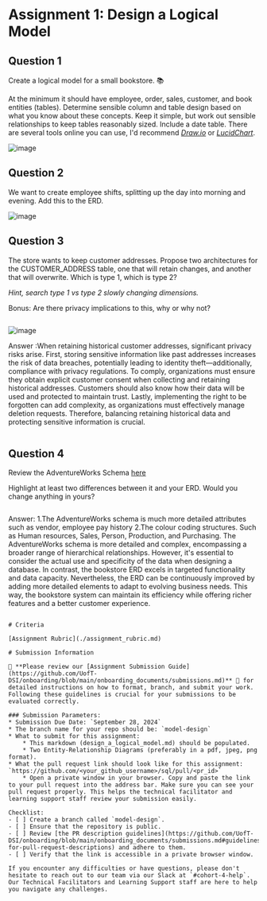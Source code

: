 # Assignment 1: Design a Logical Model

## Question 1
Create a logical model for a small bookstore. 📚

At the minimum it should have employee, order, sales, customer, and book entities (tables). Determine sensible column and table design based on what you know about these concepts. Keep it simple, but work out sensible relationships to keep tables reasonably sized. Include a date table. There are several tools online you can use, I'd recommend [_Draw.io_](https://www.drawio.com/) or [_LucidChart_](https://www.lucidchart.com/pages/).

![image](https://github.com/user-attachments/assets/ee2a34f6-3c26-4ddd-9904-cde345089506)

## Question 2
We want to create employee shifts, splitting up the day into morning and evening. Add this to the ERD.

![image](https://github.com/user-attachments/assets/2a29e9f6-4078-49c5-844a-3f0bb3498f0d)

## Question 3
The store wants to keep customer addresses. Propose two architectures for the CUSTOMER_ADDRESS table, one that will retain changes, and another that will overwrite. Which is type 1, which is type 2?

_Hint, search type 1 vs type 2 slowly changing dimensions._

Bonus: Are there privacy implications to this, why or why not?
```
```
![image](https://github.com/user-attachments/assets/27566fb1-aabf-4428-acaa-6530cb4e6f3c)

Answer :When retaining historical customer addresses, significant privacy risks arise. First, storing sensitive information like past addresses increases the risk of data breaches, potentially leading to identity theft—additionally, compliance with privacy regulations. To comply, organizations must ensure they obtain explicit customer consent when collecting and retaining historical addresses. Customers should also know how their data will be used and protected to maintain trust. Lastly, implementing the right to be forgotten can add complexity, as organizations must effectively manage deletion requests. Therefore, balancing retaining historical data and protecting sensitive information is crucial.
```
```
## Question 4
Review the AdventureWorks Schema [here](https://imgur.com/a/u0m8fX6)

Highlight at least two differences between it and your ERD. Would you change anything in yours?
```
```

Answer:
1.The AdventureWorks schema is much more detailed attributes such as vendor, employee pay history 
2.The colour coding structures. Such as Human resources, Sales, Person, Production, and Purchasing. 
The AdventureWorks schema is more detailed and complex, encompassing a broader range of hierarchical relationships. However, it's essential to consider the actual use and specificity of the data when designing a database. In contrast, the bookstore ERD excels in targeted functionality and data capacity. Nevertheless, the ERD can be continuously improved by adding more detailed elements to adapt to evolving business needs. This way, the bookstore system can maintain its efficiency while offering richer features and a better customer experience.
```

# Criteria

[Assignment Rubric](./assignment_rubric.md)

# Submission Information

🚨 **Please review our [Assignment Submission Guide](https://github.com/UofT-DSI/onboarding/blob/main/onboarding_documents/submissions.md)** 🚨 for detailed instructions on how to format, branch, and submit your work. Following these guidelines is crucial for your submissions to be evaluated correctly.

### Submission Parameters:
* Submission Due Date: `September 28, 2024`
* The branch name for your repo should be: `model-design`
* What to submit for this assignment:
    * This markdown (design_a_logical_model.md) should be populated.
    * Two Entity-Relationship Diagrams (preferably in a pdf, jpeg, png format).
* What the pull request link should look like for this assignment: `https://github.com/<your_github_username>/sql/pull/<pr_id>`
    * Open a private window in your browser. Copy and paste the link to your pull request into the address bar. Make sure you can see your pull request properly. This helps the technical facilitator and learning support staff review your submission easily.

Checklist:
- [ ] Create a branch called `model-design`.
- [ ] Ensure that the repository is public.
- [ ] Review [the PR description guidelines](https://github.com/UofT-DSI/onboarding/blob/main/onboarding_documents/submissions.md#guidelines-for-pull-request-descriptions) and adhere to them.
- [ ] Verify that the link is accessible in a private browser window.

If you encounter any difficulties or have questions, please don't hesitate to reach out to our team via our Slack at `#cohort-4-help`. Our Technical Facilitators and Learning Support staff are here to help you navigate any challenges.
